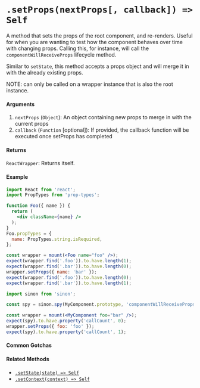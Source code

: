 # `.setProps(nextProps[, callback]) => Self`

A method that sets the props of the root component, and re-renders. Useful for when you are
wanting to test how the component behaves over time with changing props. Calling this, for
instance, will call the `componentWillReceiveProps` lifecycle method.

Similar to `setState`, this method accepts a props object and will merge it in with the already
existing props.

NOTE: can only be called on a wrapper instance that is also the root instance.


#### Arguments

1. `nextProps` (`Object`): An object containing new props to merge in with the current props
2. `callback` (`Function` [optional]): If provided, the callback function will be executed once setProps has completed


#### Returns

`ReactWrapper`: Returns itself.



#### Example

```jsx
import React from 'react';
import PropTypes from 'prop-types';

function Foo({ name }) {
  return (
    <div className={name} />
  );
}
Foo.propTypes = {
  name: PropTypes.string.isRequired,
};
```
```jsx
const wrapper = mount(<Foo name="foo" />);
expect(wrapper.find('.foo')).to.have.length(1);
expect(wrapper.find('.bar')).to.have.length(0);
wrapper.setProps({ name: 'bar' });
expect(wrapper.find('.foo')).to.have.length(0);
expect(wrapper.find('.bar')).to.have.length(1);
```

```jsx
import sinon from 'sinon';

const spy = sinon.spy(MyComponent.prototype, 'componentWillReceiveProps');

const wrapper = mount(<MyComponent foo="bar" />);
expect(spy).to.have.property('callCount', 0);
wrapper.setProps({ foo: 'foo' });
expect(spy).to.have.property('callCount', 1);
```


#### Common Gotchas



#### Related Methods

- [`.setState(state) => Self`](setState.md)
- [`.setContext(context) => Self`](setContext.md)


